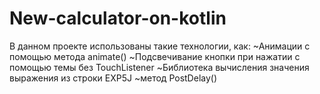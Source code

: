 # New-calculator-on-kotlin
В данном проекте использованы такие технологии, как:
~Анимации с помощью метода animate()
~Подсвечивание кнопки при нажатии с помощью темы без TouchListener
~Библиотека вычисления значения выражения из строки EXP5J 
~метод PostDelay()
